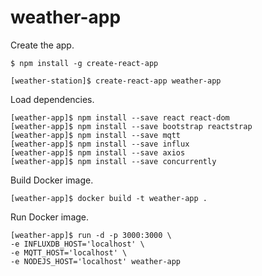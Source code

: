 
# weather-app

Create the app.

```
$ npm install -g create-react-app
```

```
[weather-station]$ create-react-app weather-app
```

Load dependencies.

```
[weather-app]$ npm install --save react react-dom
[weather-app]$ npm install --save bootstrap reactstrap
[weather-app]$ npm install --save mqtt
[weather-app]$ npm install --save influx
[weather-app]$ npm install --save axios
[weather-app]$ npm install --save concurrently
```

Build Docker image.
```
[weather-app]$ docker build -t weather-app .
```

Run Docker image.
```
[weather-app]$ run -d -p 3000:3000 \
-e INFLUXDB_HOST='localhost' \
-e MQTT_HOST='localhost' \
-e NODEJS_HOST='localhost' weather-app
```
